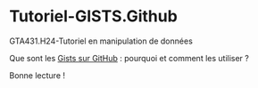 # Tutoriel-GISTS.Github
GTA431.H24-Tutoriel en manipulation de données

Que sont les [Gists sur GitHub](Qu'est-ce%20qu'un%20Gist.md) : pourquoi et comment les utiliser ?

Bonne lecture !
